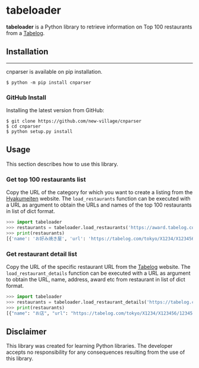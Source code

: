 # tabeloader
**tabeloader** is a Python library to retrieve information on Top 100 restaurants from a [Tabelog](https://tabelog.com/en/).

## Installation  
----------------------
cnparser is available on pip installation.
```shell
$ python -m pip install cnparser
```
  
### GitHub Install
Installing the latest version from GitHub:  
```shell
$ git clone https://github.com/new-village/cnparser
$ cd cnparser
$ python setup.py install
```
    
## Usage
This section describes how to use this library.  
  
### Get top 100 restaurants list
Copy the URL of the category for which you want to create a listing from the [Hyakumeiten](https://award.tabelog.com/hyakumeiten) website. The `load_restaurants` function can be executed with a URL as argument to obtain the URLs and names of the top 100 restaurants in list of dict format.
```python
>>> import tabeloader
>>> restaurants = tabeloader.load_restaurants('https://award.tabelog.com/hyakumeiten/okonomiyaki')
>>> print(restaurants)
[{'name': 'お好み焼き屋', 'url': 'https://tabelog.com/tokyo/X1234/X123456/12345678/', 'category': 'お好み焼き 百名店 2024'}, ...]
```

### Get restaurant detail list
Copy the URL of the specific restaurant URL from the [Tabelog](https://tabelog.com/en/) website. The `load_restaurant_details` function can be executed with a URL as argument to obtain the URL, name, address, award etc from restaurant in list of dict format.
```python
>>> import tabeloader
>>> restaurants = tabeloader.load_restaurant_details('https://tabelog.com/tokyo/X1234/X123456/12345678/')
>>> print(restaurants)
[{"name": "お店", "url": "https://tabelog.com/tokyo/X1234/X123456/12345678/", "rate": "2.14", "bookmark": "12",  "comment": "4", "address": "東京都 千代田区 12", "latitude": "31.37949403848039", "longitude": "130.44756924746517", "award": "定食 百名店 2021"}]
```

## Disclaimer
This library was created for learning Python libraries. The developer accepts no responsibility for any consequences resulting from the use of this library.  
